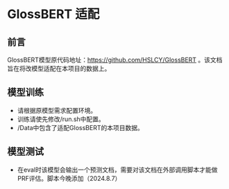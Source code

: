 # GlossBERT 适配

## 前言

GlossBERT模型原代码地址：https://github.com/HSLCY/GlossBERT 。该文档旨在将改模型适配在本项目的数据上。

## 模型训练

*  请根据原模型需求配置环境。
*  训练请使先修改/run.sh中配置。
*  /Data中包含了适配GlossBERT的本项目数据。


## 模型测试

*  在eval时该模型会输出一个预测文档，需要对该文档在外部调用脚本才能做PRF评估。脚本今晚添加（2024.8.7）
